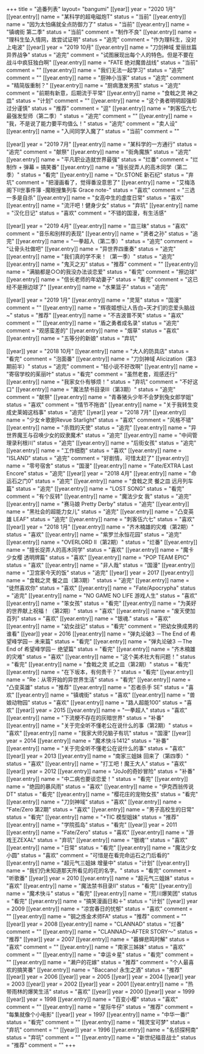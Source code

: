 +++
title = "追番列表"
layout= "bangumi"
[[year]]
    year = "2020 1月"
    [[year.entry]]
        name = "某科学的超电磁炮T"
        status = "当前"
    [[year.entry]]
        name = "因为太怕痛就全点防御力了"
        status = "当前"
    [[year.entry]]
        name = "镇魂街 第二季"
        status = "当前"
        comment = "制作不良"
    [[year.entry]]
        name = "理科生坠入情网，故尝试证明"
        status = "追完"
        comment = "作为理科生，没对上电波"
[[year]]
    year = "2019 10月"
    [[year.entry]]
        name = "刀剑神域 爱丽丝篇 异界战争"
        status = "追完"
        comment = "试图展现出每个人的特色。但是不要在战斗中疯狂独白啊"
    [[year.entry]]
        name = "FATE 绝对魔兽战线"
        status = "当前"
        comment = ""
    [[year.entry]]
        name = "我们无法一起学习"
        status = "追完"
        comment = ""
    [[year.entry]]
        name = "厨神小当家"
        status = "追完"
        comment = "精简版重制？"
    [[year.entry]]
        name = "厨病激发男孩"
        status = "追完"
        comment = "前期有新意，后期流于平常"
    [[year.entry]]
        name = "食戟之灵 神之皿"
        status = "计划"
        comment = ""
    [[year.entry]]
        name = "这个勇者明明超强却过分谨慎"
        status = "推荐"
        comment = "逗"
    [[year.entry]]
        name = "刺客伍六七 最强发型师（第二季）"
        status = "追完"
        comment = ""
    [[year.entry]]
        name = "我，不是说了能力要平均值么！"
        status = "追完"
        comment = "卖人设"
    [[year.entry]]
        name = "入间同学入魔了"
        status = "当前"
        comment = ""

[[year]]
    year = "2019 7月"
        [[year.entry]]
            name = "某科学的一方通行"
            status = "追完"
            comment = "献祭"
        [[year.entry]]
            name = "街角魔族"
            status = "追完"
        [[year.entry]]
            name = "平凡职业造就世界最强"
            status = "烂番"
            comment = "烂制作 + 弹幕 = 搞笑番"
        [[year.entry]]
            name = "擅长捉弄人的高木同学（第二季）"
            status = "看完"
        [[year.entry]]
            name = "Dr.STONE 新石纪"
            status = "弃坑"
            comment = "把漫画看了，觉得番没意思了"
        [[year.entry]]
            name = "艾梅洛阁下II世事件簿 -魔眼搜集列车 Grace note-"
            status = "喜欢"
            comment = "三选一多是自杀"
        [[year.entry]]
            name = "女高中生的虚度日常"
            status = "喜欢"
        [[year.entry]]
            name = "流汗吧！健身少女"
            status = "弃坑"
        [[year.entry]]
            name = "汉化日记"
            status = "喜欢"
            comment = "不错的国漫，有生活感"
    
[[year]]
    year = "2019 4月"
        [[year.entry]]
            name = "皿三昧"
            status = "喜欢"
            comment = "音乐和别样的表现"
        [[year.entry]]
            name = "贤者之孙"
            status = "追完"
        [[year.entry]]
            name = "一拳超人（第二季）"
            status = "追完"
            comment = "让骨头社做吧"
        [[year.entry]]
            name = "异世界四重奏"
            status = "追完"
        [[year.entry]]
            name = "我们真的学不来！（第一季）"
            status = "追完"
        [[year.entry]]
            name = "鬼灭之刃"
            status = "推荐"
            comment = ""
        [[year.entry]]
            name = "满脑都是○○的我没办法谈恋爱"
            status = "看完"
            comment = "擦边球"
        [[year.entry]]
            name = "信长老师的年幼妻子"
            status = "看完"
            comment = "这已经不是擦边球了"
        [[year.entry]]
            name = "水果篮子"
            status = "追完"

[[year]]
    year = "2019 1月"
    [[year.entry]]
        name = "灵笼"
        status = "国漫"
        comment = ""
    [[year.entry]]
        name = "辉夜姬想让人告白~天才们的恋爱头脑战~"
        status = "推荐"
    [[year.entry]]
        name = "不吉波普不笑"
        status = "喜欢"
        comment = ""
    [[year.entry]]
        name = "盾之勇者成名录"
        status = "追完"
        comment = "观感蛮差的"
    [[year.entry]]
        name = "烟草"
        status = "喜欢"
    [[year.entry]]
        name = "五等分的新娘"
        status = "弃坑"


[[year]]
    year = "2018 10月"
    [[year.entry]]
        name = "大人的防具店"
        status = "看完"
        comment = "泡面番"
    [[year.entry]]
        name = "刀剑神域 Alicization（第3期前半）"
        status = "追完"
        comment = "轻小说不好改啊"
    [[year.entry]]
        name = "寄宿学校的茱丽叶"
        status = "看完"
        comment = "虽然老套，观感还行"
    [[year.entry]]
        name = "我家女仆有够烦！"
        status = "弃坑"
        comment = "不好这口"
    [[year.entry]]
        name = "魔法禁书目录III（第3期）"
        status = "追完"
        comment = "献祭"
    [[year.entry]]
        name = "青春猪头少年不会梦到兔女郎学姐"
        status = "喜欢"
        comment = "情节不拖沓"
    [[year.entry]]
        name = "关于我转生变成史莱姆这档事"
        status = "追完"
[[year]]
    year = "2018 7月"
    [[year.entry]]
        name = "少女☆歌剧Revue Starlight"
        status = "喜欢"
        comment = "风格不错"
    [[year.entry]]
        name = "杀戮的天使"
        status = "追完"
    [[year.entry]]
        name = "异世界魔王与召唤少女的奴隶魔术"
        status = "追完"
    [[year.entry]]
        name = "中间管理录利根川"
        status = "追完"
    [[year.entry]]
        name = "后街女孩"
        status = "追完"
    [[year.entry]]
        name = "工作细胞"
        status = "喜欢"
    [[year.entry]]
        name = "ISLAND"
        status = "追完"
        comment = "好剧情，可惜太赶了"
    [[year.entry]]
        name = "零号宿舍"
        status = "国漫"
    [[year.entry]]
        name = "Fate/EXTRA Last Encore"
        status = "追完"
[[year]]
    year = "2018 4月"
    [[year.entry]]
        name = "命运石之门0"
        status = "追完"
    [[year.entry]]
        name = "食戟之灵 餐之皿 远月列车篇"
        status = "追完"
    [[year.entry]]
        name = "LOST SONG"
        status = "看完"
        comment = "有个反转"
    [[year.entry]]
        name = "魔法少女 我"
        status = "追完"
    [[year.entry]]
        name = "赛马娘 Pretty Derby"
        status = "追完"
    [[year.entry]]
        name = "黑社会的超能力女儿"
        status = "追完"
    [[year.entry]]
        name = "凸变英雄 LEAF"
        status = "追完"
    [[year.entry]]
        name = "刺客伍六七"
        status = "喜欢"
[[year]]
    year = "2018 1月"
    [[year.entry]]
        name = "齐木楠雄的灾难（第2期）"
        status = "喜欢"
    [[year.entry]]
        name = "紫罗兰永恒花园"
        status = "追完"
    [[year.entry]]
        name = "OVERLORD II（第2期）"
        status = "烂番"
    [[year.entry]]
        name = "擅长捉弄人的高木同学"
        status = "喜欢"
    [[year.entry]]
        name = "魔卡少女樱 透明牌篇"
        status = "喜欢"
    [[year.entry]]
        name = "POP TEAM EPIC"
        status = "喜欢"
    [[year.entry]]
        name = "非人哉"
        status = "国漫"
    [[year.entry]]
        name = "卫宫家今天的饭"
        status = "追完"
[[year]]
    year = 2017
    [[year.entry]]
        name = "食戟之灵 餐之皿（第3期）"
        status = "追完"
    [[year.entry]]
        name = "徒然喜欢你"
        status = "喜欢"
    [[year.entry]]
        name = "Fate/Apocrypha"
        status = "追完"
    [[year.entry]]
        name = "NO GAME NO LIFE 游戏人生"
        status = "喜欢"
    [[year.entry]]
        name = "笨女孩"
        status = "看完"
    [[year.entry]]
        name = "为美好的世界献上祝福！（第2期）"
        status = "喜欢"
    [[year.entry]]
        name = "废天使加百列"
        status = "喜欢"
    [[year.entry]]
        name = "银魂."
        status = "喜欢"
    [[year.entry]]
        name = "幼女战记"
        status = "看完"
        comment = "把幼女换成男的谁看"
[[year]]
    year = 2016
    [[year.entry]]
        name = "弹丸论破3 －The End of 希望峰学园－ 未来篇"
        status = "看完"
    [[year.entry]]
        name = "弹丸论破3 －The End of 希望峰学园－ 绝望篇"
        status = "看完"
    [[year.entry]]
        name = "齐木楠雄的灾难"
        status = "喜欢"
    [[year.entry]]
        name = "这个美术社大有问题！"
        status = "看完"
    [[year.entry]]
        name = "食戟之灵 贰之皿（第2期）"
        status = "看完"
    [[year.entry]]
        name = "在下坂本，有何贵干？"
        status = "看完"
    [[year.entry]]
        name = "Re：从零开始的异世界生活"
        status = "看完"
    [[year.entry]]
        name = "凸变英雄"
        status = "推荐"
    [[year.entry]]
        name = "忍者杀手 SE"
        status = "喜欢"
    [[year.entry]]
        name = "镇魂街"
        status = "喜欢"
    [[year.entry]]
        name = "兽娘动物园"
        status = "喜欢"
    [[year.entry]]
        name = "路人超能100"
        status = "喜欢"
[[year]]
    year = 2015
    [[year.entry]]
        name = "一拳超人"
        status = "喜欢"
    [[year.entry]]
        name = "下流梗不存在的灰暗世界"
        status = "补番"
    [[year.entry]]
        name = "关于完全听不懂老公在说什么的事（第2期）"
        status = "喜欢"
    [[year.entry]]
        name = "我家大师兄脑子有坑"
        status = "国漫"
[[year]]
    year = 2014
    [[year.entry]]
        name = "魔术快斗1412"
        status = "补番"
    [[year.entry]]
        name = "关于完全听不懂老公在说什么的事"
        status = "喜欢"
[[year]]
    year = 2013
    [[year.entry]]
        name = "南家三姐妹 回来了（第四季）"
        status = "喜欢"
    [[year.entry]]
        name = "打工吧！魔王大人"
        status = "喜欢"
[[year]]
    year = 2012
    [[year.entry]]
        name = "JoJo的奇妙冒险"
        status = "补番"
    [[year.entry]]
        name = "中二病也要谈恋爱！"
        status = "看完"
    [[year.entry]]
        name = "绝园的暴风雨"
        status = "喜欢"
    [[year.entry]]
        name = "伊克西翁传说 DT"
        status = "看完"
    [[year.entry]]
        name = "樱花庄的宠物女孩"
        status = "看完"
    [[year.entry]]
        name = "刀剑神域"
        status = "喜欢"
    [[year.entry]]
        name = "Fate/Zero 第2期"
        status = "喜欢"
    [[year.entry]]
        name = "男子高校生的日常"
        status = "看完"
    [[year.entry]]
        name = "+TIC 模型姐妹"
        status = "推荐"
    [[year.entry]]
        name = "学院孤岛"
        status = "看完"
[[year]]
    year = 2011
    [[year.entry]]
        name = "Fate/Zero"
        status = "喜欢"
    [[year.entry]]
        name = "游戏王ZEXAL"
        status = "弃坑"
    [[year.entry]]
        name = "银魂'"
        status = "喜欢"
    [[year.entry]]
        name = "日常"
        status = "看完"
    [[year.entry]]
        name = "魔法少女小圆"
        status = "喜欢"
        comment = "可惜是在看完命运石之门后看的"
    [[year.entry]]
        name = "超元气三姐妹 增量中"
        status = "计划"
    [[year.entry]]
        name = "我们仍未知道那天所看见的花的名字。"
        status = "看完"
        comment = "听歌番"
[[year]]
    year = 2010
    [[year.entry]]
        name = "超元气三姐妹"
        status = "喜欢"
    [[year.entry]]
        name = "魔法禁书目录II"
        status = "看完"
    [[year.entry]]
        name = "魔术快斗"
        status = "看完"
    [[year.entry]]
        name = "荒川爆笑团"
        status = "看完"
    [[year.entry]]
        name = "搞笑漫画日和＋"
        status = "计划"
[[year]]
    year = 2009
    [[year.entry]]
        name = "凉宫春日的忧郁"
        status = "喜欢"
        comment = ""
    [[year.entry]]
        name = "钢之炼金术师FA"
        status = "推荐"
        comment = ""
[[year]]
    year = 2008
    [[year.entry]]
        name = "CLANNAD"
        status = "烂番"
        comment = ""
    [[year.entry]]
        name = "CLANNAD～AFTER STORY～"
        status = "推荐"
[[year]]
    year = 2007
    [[year.entry]]
        name = "暮蝉悲鸣时解"
        status = "喜欢"
        comment = ""
    [[year.entry]]
        name = "南家三姊妹"
        status = "喜欢"
        comment = ""
    [[year.entry]]
        name = "幸运☆星"
        status = "看完"
        comment = ""
    [[year.entry]]
        name = "濑户的花嫁"
        status = "推荐"
        comment = "个人最喜欢的搞笑番"
    [[year.entry]]
        name = "Baccano! 永生之酒"
        status = "推荐"
[[year]]
    year = 2006
[[year]]
    year = 2005
[[year]]
    year = 2004
[[year]]
    year = 2003
[[year]]
    year = 2002
[[year]]
    year = 2001
    [[year.entry]]
        name = "热带雨林的爆笑生活"
        status = "喜欢"
[[year]]
    year = 2000
[[year]]
    year = 1999
[[year]]
    year = 1998
    [[year.entry]]
        name = "百变小樱"
        status = "喜欢"
        comment = ""
    [[year.entry]]
        name = "星际牛仔"
        status = "推荐"
        comment = "每集就像个小电影"
[[year]]
    year = 1997
    [[year.entry]]
        name = "中华一番!"
        status = "看完"
        comment = ""
    [[year.entry]]
        name = "精灵宝可梦"
        status = "弃坑"
        comment = ""
[[year]]
    year = 1996
    [[year.entry]]
        name = "名侦探柯南"
        status = "弃坑"
        comment = ""
    [[year.entry]]
        name = "新世纪福音战士"
        status = "推荐"
        comment = ""
+++